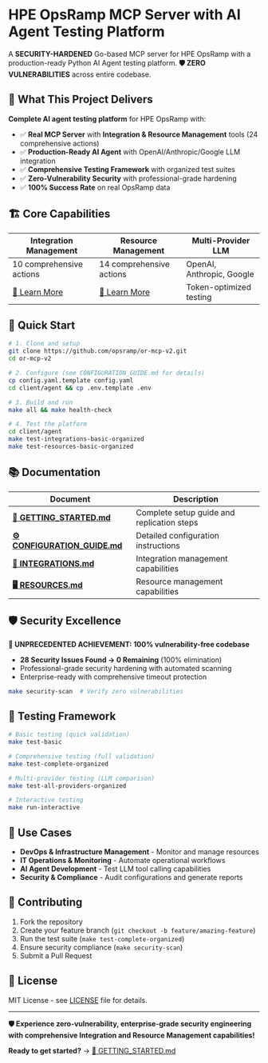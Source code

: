 # HPE OpsRamp MCP Server with AI Agent Testing Platform

A **SECURITY-HARDENED** Go-based MCP server for HPE OpsRamp with a production-ready Python AI Agent testing platform. **🛡️ ZERO VULNERABILITIES** across entire codebase.

## 🎯 What This Project Delivers

**Complete AI agent testing platform** for HPE OpsRamp with:

- ✅ **Real MCP Server** with **Integration & Resource Management** tools (24 comprehensive actions)
- ✅ **Production-Ready AI Agent** with OpenAI/Anthropic/Google LLM integration
- ✅ **Comprehensive Testing Framework** with organized test suites
- ✅ **Zero-Vulnerability Security** with professional-grade hardening
- ✅ **100% Success Rate** on real OpsRamp data

## 🏗️ Core Capabilities

| **Integration Management** | **Resource Management** | **Multi-Provider LLM** |
|---------------------------|-------------------------|------------------------|
| 10 comprehensive actions | 14 comprehensive actions | OpenAI, Anthropic, Google |
| [📖 Learn More](INTEGRATIONS.md) | [📖 Learn More](RESOURCES.md) | Token-optimized testing |

## 🚀 Quick Start

```bash
# 1. Clone and setup
git clone https://github.com/opsramp/or-mcp-v2.git
cd or-mcp-v2

# 2. Configure (see CONFIGURATION_GUIDE.md for details)
cp config.yaml.template config.yaml
cd client/agent && cp .env.template .env

# 3. Build and run
make all && make health-check

# 4. Test the platform
cd client/agent
make test-integrations-basic-organized
make test-resources-basic-organized
```

## 📚 Documentation

| Document | Description |
|----------|-------------|
| **[🚀 GETTING_STARTED.md](GETTING_STARTED.md)** | Complete setup guide and replication steps |
| **[⚙️ CONFIGURATION_GUIDE.md](CONFIGURATION_GUIDE.md)** | Detailed configuration instructions |
| **[🔗 INTEGRATIONS.md](INTEGRATIONS.md)** | Integration management capabilities |
| **[🖥️ RESOURCES.md](RESOURCES.md)** | Resource management capabilities |

## 🛡️ Security Excellence

**🎉 UNPRECEDENTED ACHIEVEMENT:** **100% vulnerability-free codebase**
- **28 Security Issues Found → 0 Remaining** (100% elimination)
- Professional-grade security hardening with automated scanning
- Enterprise-ready with comprehensive timeout protection

```bash
make security-scan  # Verify zero vulnerabilities
```

## 🧪 Testing Framework

```bash
# Basic testing (quick validation)
make test-basic

# Comprehensive testing (full validation)  
make test-complete-organized

# Multi-provider testing (LLM comparison)
make test-all-providers-organized

# Interactive testing
make run-interactive
```

## 🎯 Use Cases

- **DevOps & Infrastructure Management** - Monitor and manage resources
- **IT Operations & Monitoring** - Automate operational workflows  
- **AI Agent Development** - Test LLM tool calling capabilities
- **Security & Compliance** - Audit configurations and generate reports

## 🤝 Contributing

1. Fork the repository
2. Create your feature branch (`git checkout -b feature/amazing-feature`)
3. Run the test suite (`make test-complete-organized`)
4. Ensure security compliance (`make security-scan`)
5. Submit a Pull Request

## 📜 License

MIT License - see [LICENSE](LICENSE) file for details.

---

**🛡️ Experience zero-vulnerability, enterprise-grade security engineering with comprehensive Integration and Resource Management capabilities!**

**Ready to get started?** → [📖 GETTING_STARTED.md](GETTING_STARTED.md)